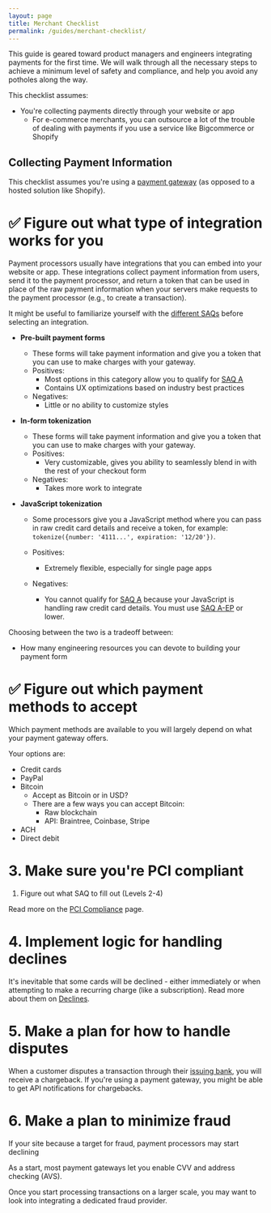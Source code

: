 ```yaml
---
layout: page
title: Merchant Checklist
permalink: /guides/merchant-checklist/
---
```


This guide is geared toward product managers and engineers integrating payments for the first time. We will walk through all the necessary steps to achieve a minimum level of safety and compliance, and help you avoid any potholes along the way. 

This checklist assumes:

- You're collecting payments directly through your website or app
  - For e-commerce merchants, you can outsource a lot of the trouble of dealing with payments if you use a service like Bigcommerce or Shopify

## Collecting Payment Information

This checklist assumes you're using a [payment gateway](/glossary/#gateway) (as opposed to a hosted solution like Shopify).

# &#9989; Figure out what type of integration works for you

Payment processors usually have integrations that you can embed into your website or app. These integrations collect payment information from users, send it to the payment processor, and return a token that can be used in place of the raw payment information when your servers make requests to the payment processor (e.g., to create a transaction).

It might be useful to familiarize yourself with the [different SAQs](/payment-cards/pci-compliance/saqs/) before selecting an integration.

- **Pre-built payment forms**
  - These forms will take payment information and give you a token that you can use to make charges with your gateway.
  - Positives:
    - Most options in this category allow you to qualify for [SAQ A]()
    - Contains UX optimizations based on industry best practices
  - Negatives:
    - Little or no ability to customize styles

- **In-form tokenization**
  - These forms will take payment information and give you a token that you can use to make charges with your gateway.
  - Positives:
    - Very customizable, gives you ability to seamlessly blend in with the rest of your checkout form
  - Negatives:
    - Takes more work to integrate

- **JavaScript tokenization**
  - Some processors give you a JavaScript method where you can pass in raw credit card details and receive a token, for example: <br /> `tokenize({number: '4111...', expiration: '12/20'})`.

  - Positives:
    - Extremely flexible, especially for single page apps
  - Negatives:
    - You cannot qualify for [SAQ A]() because your JavaScript is handling raw credit card details. You must use [SAQ A-EP]() or lower.

Choosing between the two is a tradeoff between:

- How many engineering resources you can devote to building your payment form

# &#9989; Figure out which payment methods to accept

Which payment methods are available to you will largely depend on what your payment gateway offers.

Your options are:

- Credit cards
- PayPal
- Bitcoin
  - Accept as Bitcoin or in USD?
  - There are a few ways you can accept Bitcoin:
    - Raw blockchain
    - API: Braintree, Coinbase, Stripe
- ACH
- Direct debit

# 3. Make sure you're PCI compliant

1. Figure out what SAQ to fill out (Levels 2-4)

Read more on the [PCI Compliance](/payment-cards/pci-compliance/) page.

# 4. Implement logic for handling declines

It's inevitable that some cards will be declined - either immediately or when attempting to make a recurring charge (like a subscription). Read more about them on [Declines](/payment-cards/declines/).

# 5. Make a plan for how to handle disputes

When a customer disputes a transaction through their [issuing bank](/glossary/#issuing-bank), you will receive a chargeback. If you're using a payment gateway, you might be able to get API notifications for chargebacks.

# 6. Make a plan to minimize fraud

If your site because a target for fraud, payment processors may start declining

As a start, most payment gateways let you enable CVV and address checking (AVS).

Once you start processing transactions on a larger scale, you may want to look into integrating a dedicated fraud provider.
